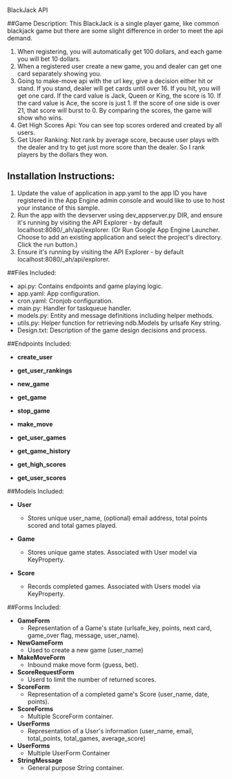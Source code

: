 BlackJack API

##Game Description:
This BlackJack is a single player game, like common blackjack game but there are some slight difference in order to meet the api demand. 
1.  When registering, you will automatically get 100 dollars, and each game you will bet 10 dollars. 
2.  When a registered user create a new game, you and dealer can get one card separately showing you.
3.  Going to make-move api with the url key, give a decision either hit or stand. If you stand, dealer will get cards until over 16. If you hit, you will get one card. If the card value is Jack, Queen or King, the score is 10. If the card value is Ace, the score is just 1.  If the score of one side is over 21, that score will burst to 0. By comparing the scores, the game will show who wins.
4.  Get High Scores Api: You can see top scores ordered and created by all users.
5.  Get User Ranking: Not rank by average score, because user plays with the dealer and try to get just more score than the dealer. So I rank players by the dollars they won. 

## Installation Instructions:
1.  Update the value of application in app.yaml to the app ID you have registered
in the App Engine admin console and would like to use to host your instance of this sample.
2.  Run the app with the devserver using dev_appserver.py DIR, and ensure it's running by visiting the API Explorer - by default localhost:8080/_ah/api/explorer. (Or Run Google App Engine Launcher. Choose to add an existing application and select
the project's directory. Click the run button.)
3.  Ensure it's running by visiting the API Explorer - by default localhost:8080/_ah/api/explorer. 
 

##Files Included:
 - api.py: Contains endpoints and game playing logic.
 - app.yaml: App configuration.
 - cron.yaml: Cronjob configuration.
 - main.py: Handler for taskqueue handler.
 - models.py: Entity and message definitions including helper methods.
 - utils.py: Helper function for retrieving ndb.Models by urlsafe Key string.
 - Design.txt: Description of the game design decisions and process.

##Endpoints Included:
 - **create_user**
 
 - **get_user_rankings** 

 - **new_game**
     
 - **get_game**
    
 - **stop_game**

 - **make_move**
    
 - **get_user_games**

 - **get_game_history**

 - **get_high_scores**
    
 - **get_user_scores**

##Models Included:
 - **User**
    - Stores unique user_name, (optional) email address, total points scored and
    total games played.
    
 - **Game**
    - Stores unique game states. Associated with User model via KeyProperty.
    
 - **Score**
    - Records completed games. Associated with Users model via KeyProperty.
    
##Forms Included:
 - **GameForm**
    - Representation of a Game's state (urlsafe_key, points, next card, game_over flag, message, user_name).
 - **NewGameForm**
    - Used to create a new game (user_name)
 - **MakeMoveForm**
    - Inbound make move form (guess, bet).
 - **ScoreRequestForm**
    - Userd to limit the number of returned scores.
 - **ScoreForm**
    - Representation of a completed game's Score (user_name, date, points).
 - **ScoreForms**
    - Multiple ScoreForm container.
 - **UserForms**
    - Representation of a User's information (user_name, email, total_points, total_games, average_score)
 - **UserForms**
    - Multiple UserForm Container
 - **StringMessage**
    - General purpose String container.
